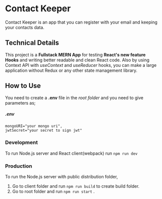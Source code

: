 # Contact Keeper
Contact Keeper is an app that you can register with your email 
and keeping your contacts data. 

## Technical Details
This project is a **Fullstack MERN App** for testing **React's new feature Hooks** and 
writing better readable and clean React code. Also by using Context API 
with *useContext* and *useReducer* hooks, you can make a large application without Redux or
any other state management library.

## How to Use
You need to create a **.env** file in the *root folder* and you need to 
give parameters as;

##### .env
```
mongoURI="your mongo uri",
jwtSecret="your secret to sign jwt"
```

### Development
To run Node.js server and React client(webpack) run `npm run dev`

### Production
To run the Node.js server with public distribution folder, 
1. Go to client folder and run `npm run build` to create build folder.
2. Go to root folder and run `npm run start` .
